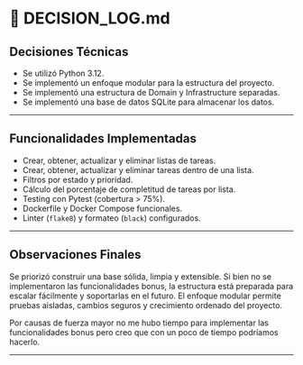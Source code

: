 # 📘 DECISION_LOG.md

## Decisiones Técnicas

- Se utilizó Python 3.12.
- Se implementó un enfoque modular para la estructura del proyecto.
- Se implementó una estructura de Domain y Infrastructure separadas.
- Se implementó una base de datos SQLite para almacenar los datos.

---

## Funcionalidades Implementadas

- Crear, obtener, actualizar y eliminar listas de tareas.
- Crear, obtener, actualizar y eliminar tareas dentro de una lista.
- Filtros por estado y prioridad.
- Cálculo del porcentaje de completitud de tareas por lista.
- Testing con Pytest (cobertura > 75%).
- Dockerfile y Docker Compose funcionales.
- Linter (`flake8`) y formateo (`black`) configurados.

---

## Observaciones Finales

Se priorizó construir una base sólida, limpia y extensible. Si bien no se implementaron las funcionalidades bonus, la estructura está preparada para escalar fácilmente y soportarlas en el futuro. El enfoque modular permite pruebas aisladas, cambios seguros y crecimiento ordenado del proyecto.

Por causas de fuerza mayor no me hubo tiempo para implementar las funcionalidades bonus pero creo que con un poco de tiempo podríamos hacerlo.

---
